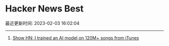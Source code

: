 # Hacker News Best

最近更新时间: 2023-02-03 16:02:04

--- 
1. [Show HN: I trained an AI model on 120M+ songs from iTunes](https://maroofy.com/?hn=v3) 
